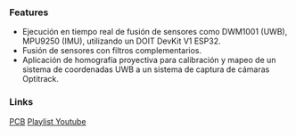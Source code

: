 ### Features

- Ejecución en tiempo real de fusión de sensores como DWM1001 (UWB), MPU9250 (IMU), utilizando un DOIT DevKit V1 ESP32.
- Fusión de sensores con filtros complementarios.
- Aplicación de homografía proyectiva para calibración y mapeo de un sistema de coordenadas UWB a un sistema de captura de cámaras Optitrack.

### Links

[PCB](https://oshwlab.com/mel20310/uwb_mpu9250_esp32_integration)
[Playlist Youtube](https://www.youtube.com/playlist?list=PLJCfE4ERlMfTEnHDD8o-vjXzkgCI-jniX)
